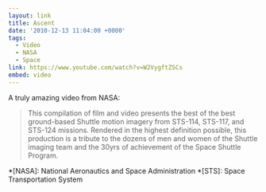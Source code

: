 ```yaml
---
layout: link
title: Ascent
date: '2010-12-13 11:04:00 +0000'
tags:
  - Video
  - NASA
  - Space
link: https://www.youtube.com/watch?v=W2VygftZSCs
embed: video
---
```

A truly amazing video from NASA:

> This compilation of film and video presents the best of the best ground-based Shuttle motion imagery from STS-114, STS-117, and STS-124 missions. Rendered in the highest definition possible, this production is a tribute to the dozens of men and women of the Shuttle imaging team and the 30yrs of achievement of the Space Shuttle Program.

*[NASA]: National Aeronautics and Space Administration
*[STS]: Space Transportation System
